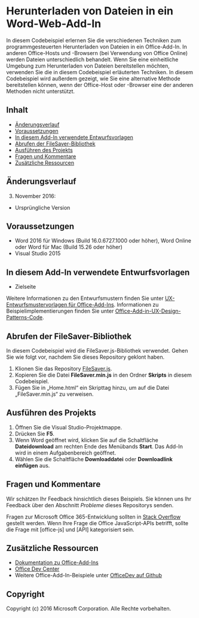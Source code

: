 # <a name="download-files-in-a-word-web-add-in"></a>Herunterladen von Dateien in ein Word-Web-Add-In

In diesem Codebeispiel erlernen Sie die verschiedenen Techniken zum programmgesteuerten Herunterladen von Dateien in ein Office-Add-In. In anderen Office-Hosts und -Browsern (bei Verwendung von Office Online) werden Dateien unterschiedlich behandelt. Wenn Sie eine einheitliche Umgebung zum Herunterladen von Dateien bereitstellen möchten, verwenden Sie die in diesem Codebeispiel erläuterten Techniken. In diesem Codebeispiel wird außerdem gezeigt, wie Sie eine alternative Methode bereitstellen können, wenn der Office-Host oder -Browser eine der anderen Methoden nicht unterstützt. 

## <a name="table-of-contents"></a>Inhalt
* [Änderungsverlauf](#change-history)
* [Voraussetzungen](#prerequisites)
* [In diesem Add-In verwendete Entwurfsvorlagen](#design-templates-used-in-this-add-in)
* [Abrufen der FileSaver-Bibliothek](#get-the-filesaver-library)
* [Ausführen des Projekts](#run-the-project)
* [Fragen und Kommentare](#questions-and-comments)
* [Zusätzliche Ressourcen](#additional-resources)

## <a name="change-history"></a>Änderungsverlauf

3. November 2016:

* Ursprüngliche Version

## <a name="prerequisites"></a>Voraussetzungen

* Word 2016 für Windows (Build 16.0.6727.1000 oder höher), Word Online oder Word für Mac (Build 15.26 oder höher)
* Visual Studio 2015 

## <a name="design-templates-used-in-this-add-in"></a>In diesem Add-In verwendete Entwurfsvorlagen

- Zielseite

Weitere Informationen zu den Entwurfsmustern finden Sie unter [UX-Entwurfsmustervorlagen für Office-Add-Ins](https://dev.office.com/docs/add-ins/design/ux-design-patterns). Informationen zu Beispielimplementierungen finden Sie unter [Office-Add-in-UX-Design-Patterns-Code](https://github.com/OfficeDev/Office-Add-in-UX-Design-Patterns-Code).

## <a name="get-the-filesaver-library"></a>Abrufen der FileSaver-Bibliothek 

In diesem Codebeispiel wird die FileSaver.js-Bibliothek verwendet. Gehen Sie wie folgt vor, nachdem Sie dieses Repository geklont haben. 

1. Klionen Sie das Repository [FileSaver.js](https://github.com/eligrey/FileSaver.js/).
2. Kopieren Sie die Datei **FileSaver.min.js** in den Ordner **Skripts** in diesem Codebeispiel.
3. Fügen Sie in „Home.html“ ein Skripttag hinzu, um auf die Datei „FileSaver.min.js“ zu verweisen.
 

## <a name="run-the-project"></a>Ausführen des Projekts

1. Öffnen Sie die Visual Studio-Projektmappe. 
2. Drücken Sie **F5**. 
3. Wenn Word geöffnet wird, klicken Sie auf die Schaltfläche **Dateidownload** am rechten Ende des Menübands **Start**. Das Add-In wird in einem Aufgabenbereich geöffnet.
4. Wählen Sie die Schaltfläche **Downloaddatei** oder **Downloadlink einfügen** aus.

## <a name="questions-and-comments"></a>Fragen und Kommentare

Wir schätzen Ihr Feedback hinsichtlich dieses Beispiels. Sie können uns Ihr Feedback über den Abschnitt *Probleme* dieses Repositorys senden.

Fragen zur Microsoft Office 365-Entwicklung sollten in [Stack Overflow](http://stackoverflow.com/questions/tagged/office-js+API) gestellt werden. Wenn Ihre Frage die Office JavaScript-APIs betrifft, sollte die Frage mit [office-js] und [API] kategorisiert sein.

## <a name="additional-resources"></a>Zusätzliche Ressourcen

* [Dokumentation zu Office-Add-Ins](https://dev.office.com/docs/add-ins/overview/office-add-ins)
* [Office Dev Center](http://dev.office.com/)
* Weitere Office-Add-In-Beispiele unter [OfficeDev auf Github](https://github.com/officedev)

## <a name="copyright"></a>Copyright
Copyright (c) 2016 Microsoft Corporation. Alle Rechte vorbehalten.

